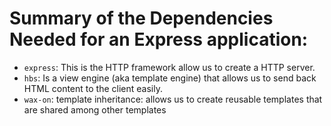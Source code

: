 # Summary of the Dependencies Needed for an Express application:
* `express`: This is the HTTP framework allow us to create a HTTP server.
* `hbs`: Is a view engine (aka template engine) that allows us to send back HTML
content to the client easily. 
* `wax-on`: template inheritance: allows us to create reusable templates that are shared among other templates
